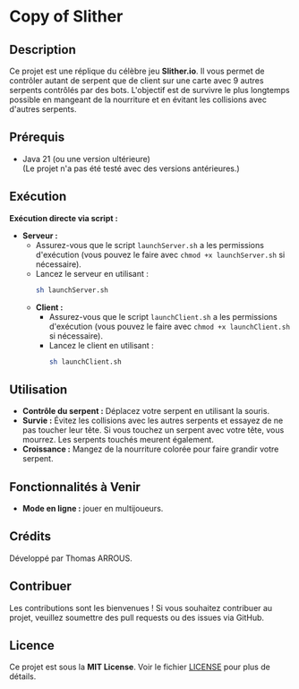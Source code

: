 # Copy of Slither

## Description

Ce projet est une réplique du célèbre jeu **Slither.io**. Il vous permet de contrôler autant de serpent que de client sur une carte avec 9 autres serpents contrôlés par des bots. L'objectif est de survivre le plus longtemps possible en mangeant de la nourriture et en évitant les collisions avec d'autres serpents.

## Prérequis

- Java 21 (ou une version ultérieure)  
  (Le projet n'a pas été testé avec des versions antérieures.)

## Exécution

**Exécution directe via script :**
- **Serveur :**
    - Assurez-vous que le script `launchServer.sh` a les permissions d'exécution (vous pouvez le faire avec `chmod +x launchServer.sh` si nécessaire).
    - Lancez le serveur en utilisant :
      ```sh
      sh launchServer.sh
      ```
  - **Client :**
    - Assurez-vous que le script `launchClient.sh` a les permissions d'exécution (vous pouvez le faire avec `chmod +x launchClient.sh` si nécessaire).
    - Lancez le client en utilisant :
      ```sh
      sh launchClient.sh
      ```
      
## Utilisation

- **Contrôle du serpent :** Déplacez votre serpent en utilisant la souris.
- **Survie :** Évitez les collisions avec les autres serpents et essayez de ne pas toucher leur tête. Si vous touchez un serpent avec votre tête, vous mourrez. Les serpents touchés meurent également.
- **Croissance :** Mangez de la nourriture colorée pour faire grandir votre serpent.

## Fonctionnalités à Venir
- **Mode en ligne :** jouer en multijoueurs.

## Crédits

Développé par Thomas ARROUS.

## Contribuer

Les contributions sont les bienvenues ! Si vous souhaitez contribuer au projet, veuillez soumettre des pull requests ou des issues via GitHub.

## Licence

Ce projet est sous la **MIT License**. Voir le fichier [LICENSE](LICENSE) pour plus de détails.
